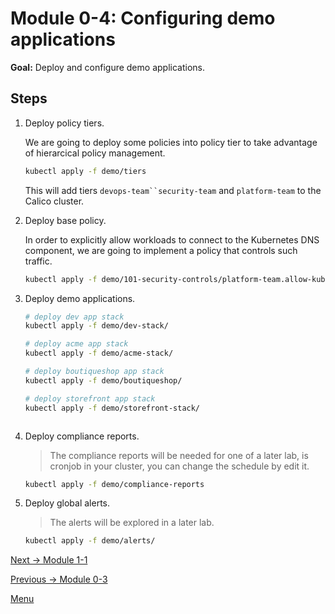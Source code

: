 # Module 0-4: Configuring demo applications

**Goal:** Deploy and configure demo applications.

## Steps

1. Deploy policy tiers.

    We are going to deploy some policies into policy tier to take advantage of hierarcical policy management.

    ```bash
    kubectl apply -f demo/tiers
    ```

    This will add tiers `devops-team``security-team` and `platform-team` to the Calico cluster.

2. Deploy base policy.

    In order to explicitly allow workloads to connect to the Kubernetes DNS component, we are going to implement a policy that controls such traffic.

    ```bash
    kubectl apply -f demo/101-security-controls/platform-team.allow-kube-dns.yaml
    ```

3. Deploy demo applications.

    ```bash
    # deploy dev app stack
    kubectl apply -f demo/dev-stack/
    
    # deploy acme app stack
    kubectl apply -f demo/acme-stack/

    # deploy boutiqueshop app stack
    kubectl apply -f demo/boutiqueshop/

    # deploy storefront app stack
    kubectl apply -f demo/storefront-stack/



    ```

4. Deploy compliance reports.

    >The compliance reports will be needed for one of a later lab, is cronjob in your cluster, you can change the schedule by edit it.

    ```bash
    kubectl apply -f demo/compliance-reports

    ```

5. Deploy global alerts.

    >The alerts will be explored in a later lab.

    ```bash
    kubectl apply -f demo/alerts/
   
    ```

[Next -> Module 1-1](../modules/app-service-control.md)

[Previous -> Module 0-3](../modules/joining-eks-to-calico-cloud.md)

[Menu](../README.md)



